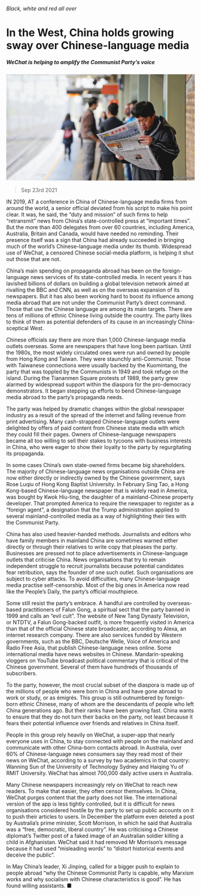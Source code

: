 ###### Black, white and red all over

# In the West, China holds growing sway over Chinese-language media 

##### WeChat is helping to amplify the Communist Party’s voice 

![image](images/20210925_CNP002_0.jpg) 

> Sep 23rd 2021 

IN 2019, AT a conference in China of Chinese-language media firms from around the world, a senior official deviated from his script to make his point clear. It was, he said, the “duty and mission” of such firms to help “retransmit” news from China’s state-controlled press at “important times”. But the more than 400 delegates from over 60 countries, including America, Australia, Britain and Canada, would have needed no reminding. Their presence itself was a sign that China had already succeeded in bringing much of the world’s Chinese-language media under its thumb. Widespread use of WeChat, a censored Chinese social-media platform, is helping it shut out those that are not.

China’s main spending on propaganda abroad has been on the foreign-language news services of its state-controlled media. In recent years it has lavished billions of dollars on building a global television network aimed at rivalling the BBC and CNN, as well as on the overseas expansion of its newspapers. But it has also been working hard to boost its influence among media abroad that are not under the Communist Party’s direct command. Those that use the Chinese language are among its main targets. There are tens of millions of ethnic Chinese living outside the country. The party likes to think of them as potential defenders of its cause in an increasingly China-sceptical West.


Chinese officials say there are more than 1,000 Chinese-language media outlets overseas. Some are newspapers that have long been partisan. Until the 1980s, the most widely circulated ones were run and owned by people from Hong Kong and Taiwan. They were staunchly anti-Communist. Those with Taiwanese connections were usually backed by the Kuomintang, the party that was toppled by the Communists in 1949 and took refuge on the island. During the Tiananmen Square protests of 1989, the party grew alarmed by widespread support within the diaspora for the pro-democracy demonstrators. It began stepping up efforts to bend Chinese-language media abroad to the party’s propaganda needs.

The party was helped by dramatic changes within the global newspaper industry as a result of the spread of the internet and falling revenue from print advertising. Many cash-strapped Chinese-language outlets were delighted by offers of paid content from Chinese state media with which they could fill their pages. Owners of Chinese-language newspapers became all too willing to sell their stakes to tycoons with business interests in China, who were eager to show their loyalty to the party by regurgitating its propaganda.

In some cases China’s own state-owned firms became big shareholders. The majority of Chinese-language news organisations outside China are now either directly or indirectly owned by the Chinese government, says Rose Luqiu of Hong Kong Baptist University. In February Sing Tao, a Hong Kong-based Chinese-language newspaper that is widely read in America, was bought by Kwok Hiu-ting, the daughter of a mainland-Chinese property developer. That prompted America to require the newspaper to register as a “foreign agent”, a designation that the Trump administration applied to several mainland-controlled media as a way of highlighting their ties with the Communist Party.

China has also used heavier-handed methods. Journalists and editors who have family members in mainland China are sometimes warned either directly or through their relatives to write copy that pleases the party. Businesses are pressed not to place advertisements in Chinese-language outlets that criticise China. News organisations that try to remain independent struggle to recruit journalists because potential candidates fear retribution, says the founder of one such outlet. Such organisations are subject to cyber attacks. To avoid difficulties, many Chinese-language media practise self-censorship. Most of the big ones in America now read like the  People’s Daily, the party’s official mouthpiece.

Some still resist the party’s embrace. A handful are controlled by overseas-based practitioners of Falun Gong, a spiritual sect that the party banned in 1999 and calls an “evil cult”. The website of New Tang Dynasty Television, or NTDTV, a Falun Gong-backed outfit, is more frequently visited in America than that of the official Chinese state broadcaster, according to Alexa, an internet research company. There are also services funded by Western governments, such as the BBC, Deutsche Welle, Voice of America and Radio Free Asia, that publish Chinese-language news online. Some international media have news websites in Chinese. Mandarin-speaking vloggers on YouTube broadcast political commentary that is critical of the Chinese government. Several of them have hundreds of thousands of subscribers.

To the party, however, the most crucial subset of the diaspora is made up of the millions of people who were born in China and have gone abroad to work or study, or as émigrés. This group is still outnumbered by foreign-born ethnic Chinese, many of whom are the descendants of people who left China generations ago. But their ranks have been growing fast. China wants to ensure that they do not turn their backs on the party, not least because it fears their potential influence over friends and relatives in China itself.

People in this group rely heavily on WeChat, a super-app that nearly everyone uses in China, to stay connected with people on the mainland and communicate with other China-born contacts abroad. In Australia, over 60% of Chinese-language news consumers say they read most of their news on WeChat, according to a survey by two academics in that country: Wanning Sun of the University of Technology Sydney and Haiqing Yu of RMIT University. WeChat has almost 700,000 daily active users in Australia.

Many Chinese newspapers increasingly rely on WeChat to reach new readers. To make that easier, they often censor themselves. In China, WeChat purges content that the party does not like. The international version of the app is less tightly controlled, but it is difficult for news organisations considered hostile by the party to set up public accounts on it to push their articles to users. In December the platform even deleted a post by Australia’s prime minister, Scott Morrison, in which he said that Australia was a “free, democratic, liberal country”. He was criticising a Chinese diplomat’s Twitter post of a faked image of an Australian soldier killing a child in Afghanistan. WeChat said it had removed Mr Morrison’s message because it had used “misleading words” to “distort historical events and deceive the public”.

In May China’s leader, Xi Jinping, called for a bigger push to explain to people abroad “why the Chinese Communist Party is capable, why Marxism works and why socialism with Chinese characteristics is good”. He has found willing assistants. ■

